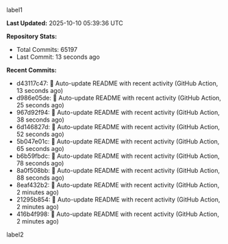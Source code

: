 
label1 
<!-- ACTIVITY_START -->
**Last Updated:** 2025-10-10 05:39:36 UTC

**Repository Stats:**
- Total Commits: 65197
- Last Commit: 13 seconds ago

**Recent Commits:**
- d43117c47: 🤖 Auto-update README with recent activity (GitHub Action, 13 seconds ago)
- d986e05de: 🤖 Auto-update README with recent activity (GitHub Action, 25 seconds ago)
- 967d92f94: 🤖 Auto-update README with recent activity (GitHub Action, 38 seconds ago)
- 6d146827d: 🤖 Auto-update README with recent activity (GitHub Action, 52 seconds ago)
- 5b047e01c: 🤖 Auto-update README with recent activity (GitHub Action, 65 seconds ago)
- b6b59fbdc: 🤖 Auto-update README with recent activity (GitHub Action, 78 seconds ago)
- 8a0f508bb: 🤖 Auto-update README with recent activity (GitHub Action, 88 seconds ago)
- 8eaf432b2: 🤖 Auto-update README with recent activity (GitHub Action, 2 minutes ago)
- 21295b854: 🤖 Auto-update README with recent activity (GitHub Action, 2 minutes ago)
- 416b4f998: 🤖 Auto-update README with recent activity (GitHub Action, 2 minutes ago)
<!-- ACTIVITY_END -->

label2
